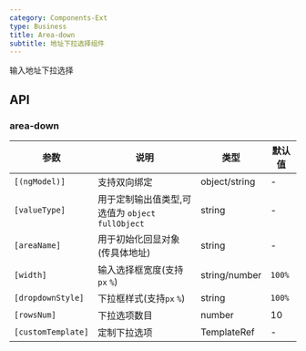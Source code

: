 ```yaml
---
category: Components-Ext
type: Business
title: Area-down
subtitle: 地址下拉选择组件
---
```


输入地址下拉选择

## API

### area-down

| 参数 | 说明 | 类型 | 默认值 |
| --- | --- | --- | --- |
| `[(ngModel)]` | 支持双向绑定 | object/string | - |
| `[valueType]` | 用于定制输出值类型,可选值为 `object` `fullObject` | string | - |
| `[areaName]` | 用于初始化回显对象(传具体地址) | string | - |
| `[width]` | 输入选择框宽度(支持`px` `%`) | string/number | `100%` |
| `[dropdownStyle]` | 下拉框样式(支持`px` `%`) | string | `100%` |
| `[rowsNum]` | 下拉选项数目 | number | 10 |
| `[customTemplate]` | 定制下拉选项 | TemplateRef | - |

